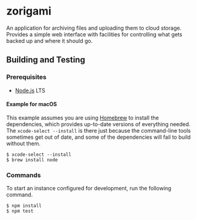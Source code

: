 # zorigami

An application for archiving files and uploading them to cloud storage. Provides
a simple web interface with facilities for controlling what gets backed up and
where it should go.

## Building and Testing

### Prerequisites

* [Node.js](https://nodejs.org/) LTS

#### Example for macOS

This example assumes you are using [Homebrew](http://brew.sh) to install the
dependencies, which provides up-to-date versions of everything needed. The
`xcode-select --install` is there just because the command-line tools sometimes
get out of date, and some of the dependencies will fail to build without them.

```shell
$ xcode-select --install
$ brew install node
```

### Commands

To start an instance configured for development, run the following command.

```shell
$ npm install
$ npm test
```
